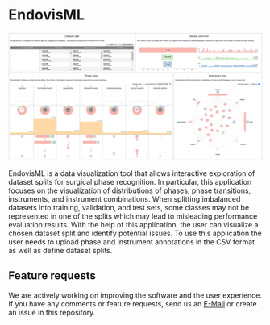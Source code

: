# EndovisML

![overview screenshot](assets/screenshot.png)

EndovisML is a data visualization tool that allows interactive exploration of dataset splits for surgical phase recognition. In particular, this application focuses on the visualization of distributions of phases, phase transitions, instruments, and instrument combinations. When splitting imbalanced datasets into training, validation, and test sets, some classes may not be represented in one of the splits which may lead to misleading performance evaluation results. With the help of this application, the user can visualize a chosen dataset split and identify potential issues. To use this application the user needs to upload phase and instrument annotations in the CSV format as well as define dataset splits.

## Feature requests
We are actively working on improving the software and the user experience. If you have any comments or feature requests, send us an [E-Mail](mailto:georgii.kostiuchik@med.uni-heidelberg.de) or create an issue in this repository.
